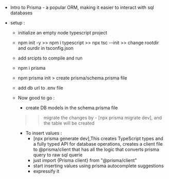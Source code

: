 
- Intro to Prisma - a popular ORM, making it easier to interact with sql databases

- setup : 
    - initialize an empty node typescript project
    - npm init -y  >>  npm i typescript >> npx tsc --init  >> change rootdir and ourdir in tsconfig.json
    - add srcipts to compile and run 
    
    - npm i prisma
    - npm prisma init > create prisma/schema.prisma file
    - add db url to .env file 

    - Now good to go : 
        - create DB models in the schema.prisma file  
        >> migrate the changes by - [npx prisma migrate dev], and the table will be created 
        - To insert values : 
            - [npx prisma generate dev],This creates TypeScript types and a fully typed API for database operations, creates a client file to @prisma/client that has all the logic that converts prisma query to raw sql querie
            - just import {Prisma client} from "@prisma/client"
            - start inserting values using prisma autocomplete suggestions
            - expressify it